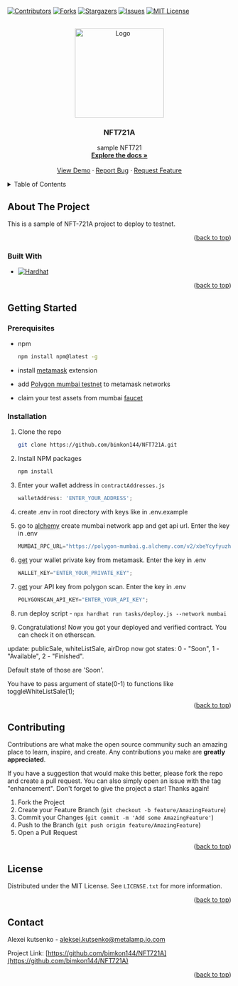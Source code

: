 <!-- Improved compatibility of back to top link: See: https://github.com/othneildrew/Best-README-Template/pull/73 -->
<a name="readme-top"></a>
<!--
*** Thanks for checking out the Best-README-Template. If you have a suggestion
*** that would make this better, please fork the repo and create a pull request
*** or simply open an issue with the tag "enhancement".
*** Don't forget to give the project a star!
*** Thanks again! Now go create something AMAZING! :D
-->



<!-- PROJECT SHIELDS -->
<!--
*** I'm using markdown "reference style" links for readability.
*** Reference links are enclosed in brackets [ ] instead of parentheses ( ).
*** See the bottom of this document for the declaration of the reference variables
*** for contributors-url, forks-url, etc. This is an optional, concise syntax you may use.
*** https://www.markdownguide.org/basic-syntax/#reference-style-links
-->
[![Contributors][contributors-shield]][contributors-url]
[![Forks][forks-shield]][forks-url]
[![Stargazers][stars-shield]][stars-url]
[![Issues][issues-shield]][issues-url]
[![MIT License][license-shield]][license-url]



<!-- PROJECT LOGO -->
<br />
<div align="center">
  <a href="https://github.com/bimkon144/NFT721A">
    <img src="https://img.freepik.com/premium-vector/non-fungible-nft-token-non-fungible-token-logo-design-background-blue-and-purple-neon-light_268461-40.jpg" alt="Logo" width="200" height="200">
  </a>

<h3 align="center">NFT721A</h3>

  <p align="center">
    sample NFT721
    <br />
    <a href="https://github.com/bimkon144/NFT721A"><strong>Explore the docs »</strong></a>
    <br />
    <br />
    <a href="https://github.com/bimkon144/NFT721A">View Demo</a>
    ·
    <a href="https://github.com/bimkon144/NFT721A/issues">Report Bug</a>
    ·
    <a href="https://github.com/bimkon144/NFT721A/issues">Request Feature</a>
  </p>
</div>



<!-- TABLE OF CONTENTS -->
<details>
  <summary>Table of Contents</summary>
  <ol>
    <li>
      <a href="#about-the-project">About The Project</a>
      <ul>
        <li><a href="#built-with">Built With</a></li>
      </ul>
    </li>
    <li>
      <a href="#getting-started">Getting Started</a>
      <ul>
        <li><a href="#prerequisites">Prerequisites</a></li>
        <li><a href="#installation">Installation</a></li>
      </ul>
    </li>
    <li><a href="#contributing">Contributing</a></li>
    <li><a href="#license">License</a></li>
    <li><a href="#contact">Contact</a></li>
  </ol>
</details>



<!-- ABOUT THE PROJECT -->
## About The Project

This is a sample of NFT-721A project to deploy to testnet. 

<p align="right">(<a href="#readme-top">back to top</a>)</p>



### Built With

* [![Hardhat][Hardhat]][Hardhat-url]

<p align="right">(<a href="#readme-top">back to top</a>)</p>



<!-- GETTING STARTED -->
## Getting Started



### Prerequisites

* npm
  ```sh
  npm install npm@latest -g
  ```
* install [metamask](https://chrome.google.com/webstore/detail/metamask/nkbihfbeogaeaoehlefnkodbefgpgknn) extension

* add [Polygon mumbai testnet](https://chainlist.org/chain/80001) to metamask networks
* claim your test assets from mumbai [faucet](https://mumbaifaucet.com/)

### Installation

1. Clone the repo
   ```sh
   git clone https://github.com/bimkon144/NFT721A.git
   ```
2. Install NPM packages
   ```sh
   npm install
   ```
3. Enter your wallet address in `contractAddresses.js`
   ```js
   walletAddress: 'ENTER_YOUR_ADDRESS';
   ```
   
4. create .env in root directory with keys like in .env.example


5. go to [alchemy](https://auth.alchemyapi.io/?redirectUrl=https%3A%2F%2Fdashboard.alchemyapi.io%2Fsignup%2F) create mumbai network app and get api url.
  Enter the key in .env
     ```js
   MUMBAI_RPC_URL="https://polygon-mumbai.g.alchemy.com/v2/xbeYcyfyuzhLbI-_sxU5NB5rhQk8ypSK";
   ```
6. [get](https://metamask.zendesk.com/hc/en-us/articles/360015289632-How-to-export-an-account-s-private-key) your wallet private key from metamask.
  Enter the key in .env
     ```js
   WALLET_KEY="ENTER_YOUR_PRIVATE_KEY";
   ```
7. [get](https://polygonscan.com/myapikey) your API key from polygon scan.
  Enter the key in .env
     ```js
   POLYGONSCAN_API_KEY="ENTER_YOUR_API_KEY";
   ```
 8. run deploy script  - `npx hardhat run tasks/deploy.js --network mumbai`
 
 9. Congratulations! Now you got your deployed and verified contract. You can check it on etherscan.

 update: publicSale, whiteListSale, airDrop now got states: 0 - "Soon", 1 - "Available", 2 - "Finished".
 
 Default state of those are 'Soon'.
 
 You have to pass argument of state(0-1) to functions like toggleWhiteListSale(1);
<p align="right">(<a href="#readme-top">back to top</a>)</p>

<!-- CONTRIBUTING -->
## Contributing

Contributions are what make the open source community such an amazing place to learn, inspire, and create. Any contributions you make are **greatly appreciated**.

If you have a suggestion that would make this better, please fork the repo and create a pull request. You can also simply open an issue with the tag "enhancement".
Don't forget to give the project a star! Thanks again!

1. Fork the Project
2. Create your Feature Branch (`git checkout -b feature/AmazingFeature`)
3. Commit your Changes (`git commit -m 'Add some AmazingFeature'`)
4. Push to the Branch (`git push origin feature/AmazingFeature`)
5. Open a Pull Request

<p align="right">(<a href="#readme-top">back to top</a>)</p>



<!-- LICENSE -->
## License

Distributed under the MIT License. See `LICENSE.txt` for more information.

<p align="right">(<a href="#readme-top">back to top</a>)</p>



<!-- CONTACT -->
## Contact

Alexei kutsenko - aleksei.kutsenko@metalamp.io.com

Project Link: [https://github.com/bimkon144/NFT721A](https://github.com/bimkon144/NFT721A)

<p align="right">(<a href="#readme-top">back to top</a>)</p>


<!-- MARKDOWN LINKS & IMAGES -->
<!-- https://www.markdownguide.org/basic-syntax/#reference-style-links -->
[contributors-shield]: https://img.shields.io/github/contributors/bimkon144/NFT721A.svg?style=for-the-badge
[contributors-url]: https://github.com/bimkon144/NFT721A/graphs/contributors
[forks-shield]: https://img.shields.io/github/forks/bimkon144/NFT721A.svg?style=for-the-badge
[forks-url]: https://github.com/bimkon144/NFT721A/network/members
[stars-shield]: https://img.shields.io/github/stars/bimkon144/NFT721A.svg?style=for-the-badge
[stars-url]: https://github.com/bimkon144/NFT721A/stargazers
[issues-shield]: https://img.shields.io/github/issues/bimkon144/NFT721A.svg?style=for-the-badge
[issues-url]: https://github.com/bimkon144/NFT721A/issues
[license-shield]: https://img.shields.io/github/license/bimkon144/NFT721A.svg?style=for-the-badge
[license-url]: https://github.com/bimkon144/NFT721A/blob/master/LICENSE.txt
[product-screenshot]: images/screenshot.png
[Hardhat]: https://img.shields.io/badge/hardhat-2.8.0-yellow
[Hardhat-url]: https://hardhat.org/
[React.js]: https://img.shields.io/badge/React-20232A?style=for-the-badge&logo=react&logoColor=61DAFB
[React-url]: https://reactjs.org/
[Vue.js]: https://img.shields.io/badge/Vue.js-35495E?style=for-the-badge&logo=vuedotjs&logoColor=4FC08D
[Vue-url]: https://vuejs.org/
[Angular.io]: https://img.shields.io/badge/Angular-DD0031?style=for-the-badge&logo=angular&logoColor=white
[Angular-url]: https://angular.io/
[Svelte.dev]: https://img.shields.io/badge/Svelte-4A4A55?style=for-the-badge&logo=svelte&logoColor=FF3E00
[Svelte-url]: https://svelte.dev/
[Laravel.com]: https://img.shields.io/badge/Laravel-FF2D20?style=for-the-badge&logo=laravel&logoColor=white
[Laravel-url]: https://laravel.com
[Bootstrap.com]: https://img.shields.io/badge/Bootstrap-563D7C?style=for-the-badge&logo=bootstrap&logoColor=white
[Bootstrap-url]: https://getbootstrap.com
[JQuery.com]: https://img.shields.io/badge/jQuery-0769AD?style=for-the-badge&logo=jquery&logoColor=white
[JQuery-url]: https://jquery.com 
